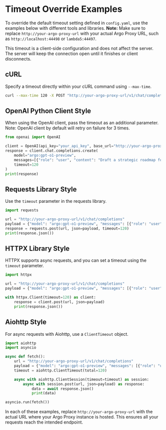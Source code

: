 # Timeout Override Examples

To override the default timeout setting defined in `config.yaml`, use the examples below with different tools and libraries. **Note:** Make sure to replace `http://your-argo-proxy-url` with your actual Argo Proxy URL, such as `http://localhost:44498` or `lambda5:44497`.

This timeout is a client-side configuration and does not affect the server. The server will keep the connection open until it finishes or client disconnects.

## cURL

Specify a timeout directly within your cURL command using `--max-time`.

```bash
curl --max-time 120 -X POST "http://your-argo-proxy-url/v1/chat/completions" -H "Content-Type: application/json" --data '{"model":"argo:gpt-o1-preview","messages":[{"role":"user","content":"Draft a strategic roadmap for building an integrated smart city that leverages autonomous public transportation, renewable energy, IoT-driven urban management, resilient disaster response, and sustainable resource utilization."}]}'
```

## OpenAI Python Client Style

When using the OpenAI client, pass the timeout as an additional parameter.
Note: OpenAI client by default will retry on failure for 3 times.

```python
from openai import OpenAI

client = OpenAI(api_key="your_api_key", base_url="http://your-argo-proxy-url/v1")
response = client.chat.completions.create(
    model="argo:gpt-o1-preview",
    messages=[{"role": "user", "content": "Draft a strategic roadmap for building an integrated smart city that leverages autonomous public transportation, renewable energy, IoT-driven urban management, resilient disaster response, and sustainable resource utilization."}],
    timeout=120
)
print(response)
```

## Requests Library Style

Use the `timeout` parameter in the requests library.

```python
import requests

url = "http://your-argo-proxy-url/v1/chat/completions"
payload = {"model": "argo:gpt-o1-preview", "messages": [{"role": "user", "content": "Draft a strategic roadmap for building an integrated smart city that leverages autonomous public transportation, renewable energy, IoT-driven urban management, resilient disaster response, and sustainable resource utilization."}]}
response = requests.post(url, json=payload, timeout=120)
print(response.json())
```

## HTTPX Library Style

HTTPX supports async requests, and you can set a timeout using the `timeout` parameter.

```python
import httpx

url = "http://your-argo-proxy-url/v1/chat/completions"
payload = {"model": "argo:gpt-o1-preview", "messages": [{"role": "user", "content": "Draft a strategic roadmap for building an integrated smart city that leverages autonomous public transportation, renewable energy, IoT-driven urban management, resilient disaster response, and sustainable resource utilization."}]}

with httpx.Client(timeout=120) as client:
    response = client.post(url, json=payload)
    print(response.json())
```

## Aiohttp Style

For async requests with Aiohttp, use a `ClientTimeout` object.

```python
import aiohttp
import asyncio

async def fetch():
    url = "http://your-argo-proxy-url/v1/chat/completions"
    payload = {"model": "argo:gpt-o1-preview", "messages": [{"role": "user", "content": "Draft a strategic roadmap for building an integrated smart city that leverages autonomous public transportation, renewable energy, IoT-driven urban management, resilient disaster response, and sustainable resource utilization."}]}
    timeout = aiohttp.ClientTimeout(total=120)

    async with aiohttp.ClientSession(timeout=timeout) as session:
        async with session.post(url, json=payload) as response:
            data = await response.json()
            print(data)

asyncio.run(fetch())
```

In each of these examples, replace `http://your-argo-proxy-url` with the actual URL where your Argo Proxy instance is hosted. This ensures all your requests reach the intended endpoint.
